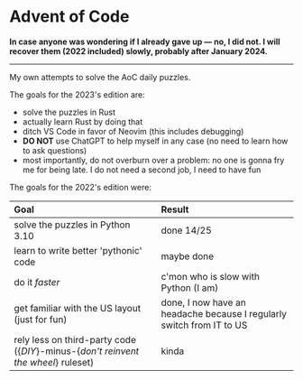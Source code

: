 # Advent of Code

**In case anyone was wondering if I already gave up — no, I did not. I will recover them (2022 included) slowly, probably after January 2024.**

---

My own attempts to solve the AoC daily puzzles.

The goals for the 2023's edition are:
- solve the puzzles in Rust
- actually learn Rust by doing that
- ditch VS Code in favor of Neovim (this includes debugging)
- **DO NOT** use ChatGPT to help myself in any case (no need to learn how to ask questions)
- most importantly, do not overburn over a problem: no one is gonna fry me for being late. I do not need a second job, I need to have fun

The goals for the 2022's edition were:

| Goal | Result |
| :--- | :--- |
| solve the puzzles in Python 3.10 | done 14/25 |
| learn to write better 'pythonic' code | maybe done |
| do it *faster* | c'mon who is slow with Python (I am) |
| get familiar with the US layout (just for fun) | done, I now have an headache because I regularly switch from IT to US |
| rely less on third-party code ({*DIY*}-minus-{*don't reinvent the wheel*} ruleset) | kinda |
